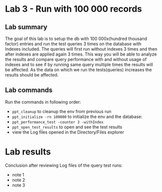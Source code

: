 # Lab 3 - Run with 100 000 records

## Lab summary
The goal of this lab is to setup the db with 100 000x(hundred thousand factor) entries and run the test queries
3 times on the database with Indexes included. The queries will first run without indexes 
3 times and then after indexes are applied again 3 times. This way you will be able to analyze the results
and compare query performance with and without usage of indexes and to see if by running same query
multiple times the results will be affected. As the data on which we run the tests(queries) increases the 
results should be affected.

## Lab commands
Run the commands in following order:

- `ppt_cleanup` to cleanup the env from previous run 
- `ppt_initialize -rn 100000` to initialize the env and the database: 
- `ppt_performance_test -counter 3 -withIndex`
- `ppt_open_test_results` to open and see the test results
- view the Log files opened in the Directory/Files explorer

# Lab results
Conclusion after reviewing Log files of the query test runs:
- note 1
- note 2
- note 3
